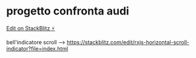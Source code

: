 # progetto confronta audi

[Edit on StackBlitz ⚡️](https://stackblitz.com/edit/progetto-confronta-audi-da-provare-gestisci-confronto-login)

bell'indicatore scroll --> https://stackblitz.com/edit/rxjs-horizontal-scroll-indicator?file=index.html